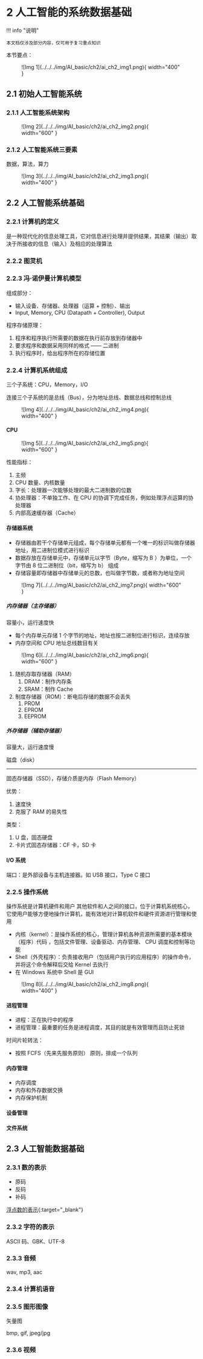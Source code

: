 # 2 人工智能的系统数据基础

<!-- !!! tip "说明"

    本文档正在更新中…… -->

!!! info "说明"

    本文档仅涉及部分内容，仅可用于复习重点知识

本节要点：

<figure markdown="span">
  ![Img 1](../../../img/AI_basic/ch2/ai_ch2_img1.png){ width="400" }
</figure>

## 2.1 初始人工智能系统

### 2.1.1 人工智能系统架构

<figure markdown="span">
  ![Img 2](../../../img/AI_basic/ch2/ai_ch2_img2.png){ width="600" }
</figure>

### 2.1.2 人工智能系统三要素

数据，算法，算力

<figure markdown="span">
  ![Img 3](../../../img/AI_basic/ch2/ai_ch2_img3.png){ width="400" }
</figure>

## 2.2 人工智能系统基础

### 2.2.1 计算机的定义

是一种现代化的信息处理工具，它对信息进行处理并提供结果，其结果（输出）取决于所接收的信息（输入）及相应的处理算法

### 2.2.2 图灵机

### 2.2.3 冯·诺伊曼计算机模型

组成部分：

- 输入设备、存储器、处理器（运算 + 控制）、输出
- Input, Memory, CPU (Datapath + Controller), Output

程序存储原理：

1. 程序和程序执行所需要的数据在执行前存放到存储器中
2. 要求程序和数据采用同样的格式 —— 二进制
3. 执行程序时，给出程序所在的存储位置

### 2.2.4 计算机系统组成

三个子系统：CPU，Memory，I/O

连接三个子系统的是总线（Bus），分为地址总线、数据总线和控制总线

<figure markdown="span">
  ![Img 4](../../../img/AI_basic/ch2/ai_ch2_img4.png){ width="400" }
</figure>

#### CPU

<figure markdown="span">
  ![Img 5](../../../img/AI_basic/ch2/ai_ch2_img5.png){ width="600" }
</figure>

性能指标：

1. 主频
2. CPU 数量、内核数量
3. 字长：处理器一次能够处理的最大二进制数的位数
4. 协处理器：不单独工作、在 CPU 的协调下完成任务，例如处理浮点运算的协处理器
5. 内部高速缓存器（Cache）

#### 存储器系统

- 存储器由若干个存储单元组成，每个存储单元都有一个唯一的标识叫做存储器地址，用二进制位模式进行标识
- 数据存放在存储单元中，存储单元以字节（Byte，缩写为 B ）为单位，一个字节由 8 位二进制位（bit，缩写为 b） 组成
- 存储容量即存储器中存储单元的总数，也叫做字节数，或者称为地址空间

<figure markdown="span">
  ![Img 7](../../../img/AI_basic/ch2/ai_ch2_img7.png){ width="600" }
</figure>

##### 内存储器（主存储器）

容量小，运行速度快

- 每个内存单元存储 1 个字节的地址，地址也按二进制位进行标识，连续存放
- 内存空间和 CPU 地址总线数目有关

<figure markdown="span">
  ![Img 6](../../../img/AI_basic/ch2/ai_ch2_img6.png){ width="600" }
</figure>

1. 随机存取存储器（RAM）
      1. DRAM：制作内存条
      2. SRAM：制作 Cache
2. 制度存储器（ROM）：断电后存储的数据不会丢失
      1. PROM
      2. EPROM
      3. EEPROM

##### 外存储器（辅助存储器）

容量大，运行速度慢

磁盘（disk）

---

固态存储器（SSD），存储介质是内存（Flash Memory）

优势：

1. 速度快
2. 克服了 RAM 的易失性

类型：

1. U 盘，固态硬盘
2. 卡片式固态存储器：CF 卡，SD 卡

#### I/O 系统

端口：是外部设备与主机连接器。如 USB 接口，Type C 接口

### 2.2.5 操作系统

操作系统是计算机硬件和用户 其他软件和人之间的接口，位于计算机系统核心，它使用户能够方便地操作计算机，能有效地对计算机软件和硬件资源进行管理和使用

- 内核（kernel）：是操作系统的核心，管理计算机各种资源所需要的基本模块（程序）代码 ，包括文件管理、设备驱动、内存管理、 CPU 调度和控制等功能
- Shell（外壳程序）：负责接收用户（包括用户执行的应用程序）的操作命令，并将这个命令解释后交给 Kernel 去执行
- 在 Windows 系统中 Shell 是 GUI

<figure markdown="span">
  ![Img 8](../../../img/AI_basic/ch2/ai_ch2_img8.png){ width="400" }
</figure>

#### 进程管理

- 进程：正在执行中的程序
- 进程管理：最重要的任务是进程调度，其目的就是有效管理而且防止死锁

时间片轮转法：

- 按照 FCFS（先来先服务原则） 原则，排成一个队列

#### 内存管理

- 内存调度
- 内存和外存数据交换
- 内存保护机制

#### 设备管理

#### 文件系统

## 2.3 人工智能数据基础

### 2.3.1 数的表示

- 原码
- 反码
- 补码

[浮点数的表示](../../compulsory_courses/computer_organization/theory/ch3.md#35-floating-point){:target="_blank"}

### 2.3.2 字符的表示

ASCII 码、GBK、UTF-8

### 2.3.3 音频

wav, mp3, aac

### 2.3.4 计算机语音

### 2.3.5 图形图像

矢量图

bmp, gif, jpeg/jpg

### 2.3.6 视频